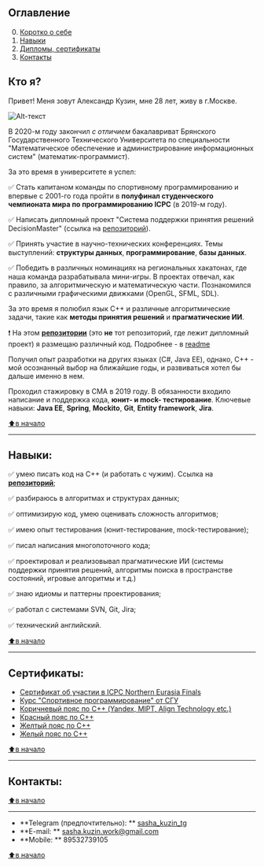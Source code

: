 ## Оглавление

0. [Коротко о себе](#кто-я)
1. [Навыки](#навыки)
2. [Дипломы, сертификаты](#навыки)
3. [Контакты](#контакты)

## Кто я?
Привет! Меня зовут Александр Кузин, мне 28 лет, живу в г.Москве.

![Alt-текст](https://avatars2.githubusercontent.com/u/63254634?s=400&u=f5ac2952d52e78edf466f741b14e229c63e89e44&v=4 "Я")

В 2020-м году закончил *с отличием* бакалавриват Брянского Государственного Технического Университета
по специальности "Математическое обеспечение и администрирование информационных систем" (математик-программист).

За это время в университете я успел:

:white_check_mark: Стать капитаном команды по спортивному программированию и впервые с 2001-го года пройти в **полуфинал студенческого чемпионата мира по программированию ICPC** (в 2019-м году).

:white_check_mark: Написать дипломный проект "Система поддержки принятия решений DecisionMaster" (ссылка на [репозиторий](https://github.com/BSTU/decisionmaster)).

:white_check_mark: Принять участие в научно-технических конференциях. Темы выступлений: **структуры данных**, **программирование**, **базы данных**.

:white_check_mark: Победить в различных номинациях на региональных хакатонах, где наша команда разрабатывала мини-игры. В проектах отвечал, как правило, за алгоритмическую и математическую части. 
Познакомился с различными графическими движками (OpenGL, SFML, SDL).

За это время я полюбил язык С++ и различные алгоритмические задачи, такие как **методы принятия решений** и **прагматические ИИ**.

:exclamation: На этом **[репозитории](https://github.com/sasha-kuzin/my_codebase.git)** (это **не** тот репозиторий, где лежит дипломный проект) я размещаю различный код. Подробнее - в [readme](https://github.com/sasha-kuzin/my_codebase/blob/master/README.md)

Получил опыт разработки на других языках (C#, Java EE), однако, С++ - мой осознанный выбор на ближайшие годы, и развиваться хотел бы дальше именно в нем.

Проходил стажировку в CMA в 2019 году. В обязанности входило написание и поддержка кода, **юнит- и mock- тестирование**. Ключевые навыки: **Java EE**, **Spring**, 
**Mockito**, **Git**, **Entity framework**, **Jira**.

[:arrow_up:в начало](#Оглавление)
___
## Навыки:
:white_check_mark:	умею писать код на С++ (и работать с чужим). Ссылка на **[репозиторий](https://github.com/sasha-kuzin/my_codebase.git)**;

:white_check_mark:	разбираюсь в алгоритмах и структурах данных;

:white_check_mark: оптимизирую код, умею оценивать сложность алгоритмов;

:white_check_mark:	имею опыт тестирования (юнит-тестирование, mock-тестирование);

:white_check_mark: писал написания многопоточного кода;

:white_check_mark: проектировал и реализовывал прагматические ИИ (системы поддержки принятия решений, алгоритмы поиска в пространстве состояний, игровые алгоритмы и т.д.)

:white_check_mark: знаю идиомы и паттерны проектирования;

:white_check_mark: работал с системами SVN, Git, Jira;

:white_check_mark: технический английский.


[:arrow_up:в начало](#Оглавление)
___
## Сертификаты:
-	[Сертификат об участии в ICPC Northern Eurasia Finals](https://github.com/sasha-kuzin/my_codebase/blob/master/certificates/2019-Northern%20Eurasia-HONORABLE%20(1).pdf)
- [Курс "Спортивное программирование" от СГУ](https://stepik.org/cert/211486)
- [Коричневый пояс по С++ (Yandex, MIPT, Align Technology etc.)](https://coursera.org/share/2b50d374a33b4c66d2e9f0664b97e847)
- [Красный пояс по С++](https://coursera.org/share/b9dd9e37567e97ed418ca2f2979fb377)
- [Желтый пояс по С++](https://coursera.org/share/a9e3c0e380657fcd0a5bf5c5585f2d89)
- [Желый пояс по С++](https://coursera.org/share/fc0064bee058558b157ecb07028eff05)

[:arrow_up:в начало](#Оглавление)
___
## Контакты: 

[:arrow_up:в начало](#Оглавление)
___

- **Telegram (предпочтительно): ** [sasha_kuzin_tg](https://t.me/sasha_kuzin_tg)
- **E-mail: ** sasha.kuzin.work@gmail.com
- **Mobile: ** 89532739105

[:arrow_up:в начало](#Оглавление)

